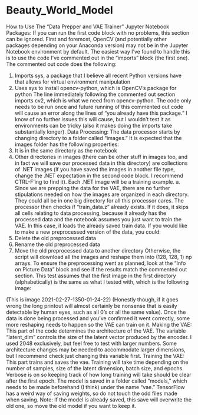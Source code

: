 # Beauty_World_Model


How to Use The “Data Prepper and VAE Trainer” Jupyter Notebook
Packages:
If you can run the first code block with no problems, this section can be ignored.
First and foremost, OpenCV (and potentially other packages depending on your Anaconda version) may not be in the Jupyter Notebook environment by default. The easiest way I’ve found to handle this is to use the code I’ve commented out in the “imports” block (the first one).  The commented out code does the following:
1)	Imports sys, a package that I believe all recent Python versions have that allows for virtual environment manipulation
2)	Uses sys to install opencv-python, which is OpenCV’s package for python
The line immediately following the commented out section imports cv2, which is what we need from opencv-python.
The code only needs to be run once and future running of this commented out code will cause an error along the lines of “you already have this package.” I know of no further issues this will cause, but I wouldn’t test it as environments can be tricky (also it makes doing the imports take substantially longer).
Data Processing:
The data processor starts by changing directory to a folder called “images.” It is expected that the images folder has the following properties:
1)	It is in the same directory as the notebook
2)	Other directories in images (there can be other stuff in images too, and in fact we will save our processed data in this directory) are collections of .NET images (if you have saved the images in another file type, change the .NET expectation in the second code block. I recommend CTRL-F’ing to find it). Each .NET image will be a training example.
a.	Since we are prepping the data for the VAE, there are no further stipulations needed on how the images are organized in each directory. They could all be in one big directory for all this processor cares.
The processor then checks if “train_data.z” already exists. If it does, it skips all cells relating to data processing, because it already has the processed data and the notebook assumes you just want to train the VAE. In this case, it loads the already saved train data. If you would like to make a new preprocessed version of the data, you could:
1)	Delete the old preprocessed data
2)	Rename the old preprocessed data
3)	Move the old preprocessed data to another directory
Otherwise, the script will download all the images and reshape them into (128, 128, 1) np arrays. To ensure the preprocessing went as planned, look at the “Info on Picture Data” block and see if the results match the commented out section. This test assumes that the first image in the first directory (alphabetically) is the same as what I tested with, which is the following image:
 
(This is image 2021-02-27-1350-01-24-22)
 (Honestly though, if it goes wrong the long printout will almost certainly be nonsense that is easily detectable by human eyes, such as all 0’s or all the same value).
Once the data is done being processed and you’ve confirmed it went correctly, some more reshaping needs to happen so the VAE can train on it. 
Making the VAE:
This part of the code determines the architecture of the VAE. The variable “latent_dim” controls the size of the latent vector produced by the encoder. I used 2048 exclusively, but feel free to test with larger numbers. Some architecture changes may be needed to accommodate larger dimensions, but I recommend check just changing this variable first.
Training the VAE:
This part trains and saves the vae. Training will take time depending on the number of samples, size of the latent dimension, batch size, and epochs. Verbose is on so keeping track of how long training will take should be clear after the first epoch. The model is saved in a folder called “models,” which needs to be made beforehand (I think) under the name “vae.” TensorFlow has a weird way of saving weights, so do not touch the odd files made when saving. Note: If the model is already saved, this save will overwrite the old one, so move the old model if you want to keep it.



